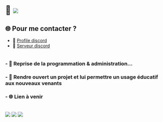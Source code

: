 
# 👋 ![](https://komarev.com/ghpvc/?username=lx78WyY0J5&color=red&label=%F0%9F%91%80)

## 🌐 Pour me contacter ? 
- 💬 [Profile discord](https://discord.com/users/748530290917638165)  
- 🚀 [Serveur discord](https://discord.gg/ae2DK7qayQ)

#

### - 🔭 Reprise de la programmation & administration...
### - 👐 Rendre ouvert un projet et lui permettre un usage éducatif aux nouveaux venants
### - 🌐 Lien à venir

#

![](https://github-readme-stats.vercel.app/api?username=lx78WyY0J5&count_private=true&show_icons=true&theme=dark&hide_border=true)
![](https://github-readme-streak-stats.herokuapp.com?user=lx78WyY0J5&count_private=true&theme=dark&hide_border=true)
![](https://github-readme-stats.vercel.app/api/top-langs/?username=lx78WyY0J5&count_private=true&theme=dark&hide_border=true)
